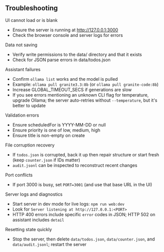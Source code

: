 ## Troubleshooting

UI cannot load or is blank
- Ensure the server is running at http://127.0.0.1:3000
- Check the browser console and server logs for errors

Data not saving
- Verify write permissions to the data/ directory and that it exists
- Check for JSON parse errors in data/todos.json

Assistant failures
- Confirm `ollama list` works and the model is pulled
- Example: `ollama pull granite3.3:8b` (or `ollama pull granite-code:8b`)
- Increase GLOBAL_TIMEOUT_SECS if generations are slow
- If you see errors mentioning an unknown CLI flag for temperature, upgrade Ollama; the server auto-retries without `--temperature`, but it's better to update

Validation errors
- Ensure scheduledFor is YYYY-MM-DD or null
- Ensure priority is one of low, medium, high
- Ensure title is non-empty on create

File corruption recovery
- If `todos.json` is corrupted, back it up then repair structure or start fresh (keep `counter.json` if IDs matter)
- `audit.jsonl` can be inspected to reconstruct recent changes

Port conflicts
- If port 3000 is busy, set `PORT=3001` (and use that base URL in the UI)

Server logs and diagnostics
- Start server in dev mode for live logs: `npm run web:dev`
- Look for `Server listening at http://127.0.0.1:<PORT>`
- HTTP 400 errors include specific `error` codes in JSON; HTTP 502 on assistant includes `detail`

Resetting state quickly
- Stop the server, then delete `data/todos.json`, `data/counter.json`, and `data/audit.jsonl`; restart the server


